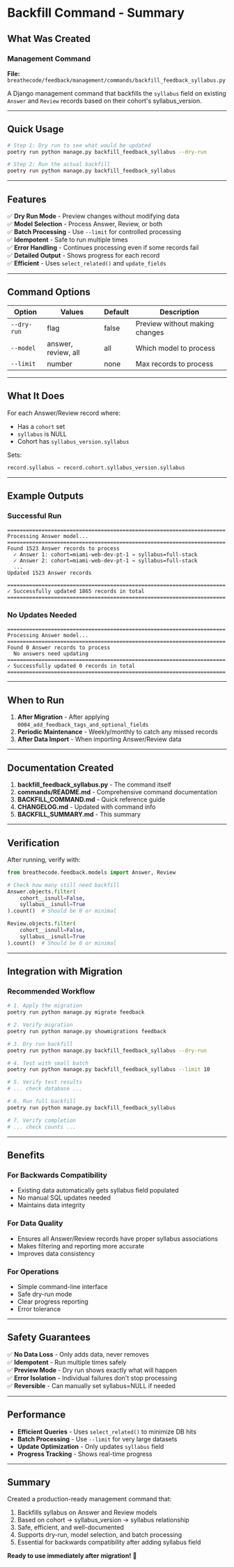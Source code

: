 # Backfill Command - Summary

## What Was Created

### Management Command
**File:** `breathecode/feedback/management/commands/backfill_feedback_syllabus.py`

A Django management command that backfills the `syllabus` field on existing `Answer` and `Review` records based on their cohort's syllabus_version.

---

## Quick Usage

```bash
# Step 1: Dry run to see what would be updated
poetry run python manage.py backfill_feedback_syllabus --dry-run

# Step 2: Run the actual backfill
poetry run python manage.py backfill_feedback_syllabus
```

---

## Features

✅ **Dry Run Mode** - Preview changes without modifying data  
✅ **Model Selection** - Process Answer, Review, or both  
✅ **Batch Processing** - Use `--limit` for controlled processing  
✅ **Idempotent** - Safe to run multiple times  
✅ **Error Handling** - Continues processing even if some records fail  
✅ **Detailed Output** - Shows progress for each record  
✅ **Efficient** - Uses `select_related()` and `update_fields`  

---

## Command Options

| Option | Values | Default | Description |
|--------|--------|---------|-------------|
| `--dry-run` | flag | false | Preview without making changes |
| `--model` | answer, review, all | all | Which model to process |
| `--limit` | number | none | Max records to process |

---

## What It Does

For each Answer/Review record where:
- Has a `cohort` set
- `syllabus` is NULL
- Cohort has `syllabus_version.syllabus`

Sets:
```python
record.syllabus = record.cohort.syllabus_version.syllabus
```

---

## Example Outputs

### Successful Run
```
======================================================================
Processing Answer model...
======================================================================
Found 1523 Answer records to process
  ✓ Answer 1: cohort=miami-web-dev-pt-1 → syllabus=full-stack
  ✓ Answer 2: cohort=miami-web-dev-pt-1 → syllabus=full-stack
  ...
Updated 1523 Answer records

======================================================================
✓ Successfully updated 1865 records in total
======================================================================
```

### No Updates Needed
```
======================================================================
Processing Answer model...
======================================================================
Found 0 Answer records to process
  No answers need updating
======================================================================
✓ Successfully updated 0 records in total
======================================================================
```

---

## When to Run

1. **After Migration** - After applying `0004_add_feedback_tags_and_optional_fields`
2. **Periodic Maintenance** - Weekly/monthly to catch any missed records
3. **After Data Import** - When importing Answer/Review data

---

## Documentation Created

1. **backfill_feedback_syllabus.py** - The command itself
2. **commands/README.md** - Comprehensive command documentation
3. **BACKFILL_COMMAND.md** - Quick reference guide
4. **CHANGELOG.md** - Updated with command info
5. **BACKFILL_SUMMARY.md** - This summary

---

## Verification

After running, verify with:

```python
from breathecode.feedback.models import Answer, Review

# Check how many still need backfill
Answer.objects.filter(
    cohort__isnull=False,
    syllabus__isnull=True
).count()  # Should be 0 or minimal

Review.objects.filter(
    cohort__isnull=False,
    syllabus__isnull=True
).count()  # Should be 0 or minimal
```

---

## Integration with Migration

### Recommended Workflow

```bash
# 1. Apply the migration
poetry run python manage.py migrate feedback

# 2. Verify migration
poetry run python manage.py showmigrations feedback

# 3. Dry run backfill
poetry run python manage.py backfill_feedback_syllabus --dry-run

# 4. Test with small batch
poetry run python manage.py backfill_feedback_syllabus --limit 10

# 5. Verify test results
# ... check database ...

# 6. Run full backfill
poetry run python manage.py backfill_feedback_syllabus

# 7. Verify completion
# ... check counts ...
```

---

## Benefits

### For Backwards Compatibility
- Existing data automatically gets syllabus field populated
- No manual SQL updates needed
- Maintains data integrity

### For Data Quality
- Ensures all Answer/Review records have proper syllabus associations
- Makes filtering and reporting more accurate
- Improves data consistency

### For Operations
- Simple command-line interface
- Safe dry-run mode
- Clear progress reporting
- Error tolerance

---

## Safety Guarantees

✅ **No Data Loss** - Only adds data, never removes  
✅ **Idempotent** - Run multiple times safely  
✅ **Preview Mode** - Dry run shows exactly what will happen  
✅ **Error Isolation** - Individual failures don't stop processing  
✅ **Reversible** - Can manually set syllabus=NULL if needed  

---

## Performance

- **Efficient Queries** - Uses `select_related()` to minimize DB hits
- **Batch Processing** - Use `--limit` for very large datasets
- **Update Optimization** - Only updates `syllabus` field
- **Progress Tracking** - Shows real-time progress

---

## Summary

Created a production-ready management command that:
1. Backfills syllabus on Answer and Review models
2. Based on cohort → syllabus_version → syllabus relationship
3. Safe, efficient, and well-documented
4. Supports dry-run, model selection, and batch processing
5. Essential for backwards compatibility after adding syllabus field

**Ready to use immediately after migration!** 🚀

